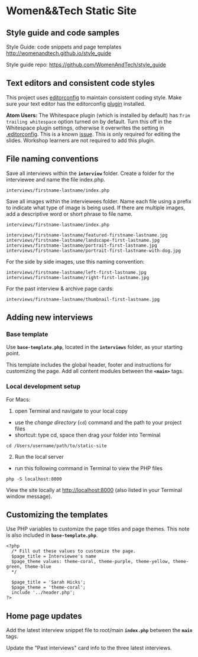 # Women&&Tech Static Site

## Style guide and code samples

Style Guide: code snippets and page templates
<http://womenandtech.github.io/style_guide>

Style guide repo:
<https://github.com/WomenAndTech/style_guide>

## Text editors and consistent code styles
This project uses [editorconfig](http://editorconfig.org/) to maintain consistent coding style. Make sure your text editor has the editorconfig [plugin](http://editorconfig.org/#download) installed.

**Atom Users:** The Whitespace plugin (which is installed by default) has `Trim trailing whitespace` option turned on by default. Turn this off in the Whitespace plugin settings, otherwise it overwrites the setting in [.editorconfig](.editorconfig). This is a known [issue](https://github.com/sindresorhus/atom-editorconfig/issues/3). This is only required for editing the slides. Workshop learners are not required to add this plugin.

## File naming conventions

Save all interviews within the **`interview`** folder.
Create a folder for the interviewee and name the file index.php.

```
interviews/firstname-lastname/index.php
```

Save all images within the interviewees folder.
Name each file using a prefix to indicate what type of image is being used. If there are multiple images, add a descriptive word or short phrase to file name.

```
interviews/firstname-lastname/index.php
```
```
interviews/firstname-lastname/featured-firstname-lastname.jpg
interviews/firstname-lastname/landscape-first-lastname.jpg
interviews/firstname-lastname/portrait-first-lastname.jpg
interviews/firstname-lastname/portrait-first-lastname-with-dog.jpg
```

For the side by side images, use this naming convention:

```
interviews/firstname-lastname/left-first-lastname.jpg
interviews/firstname-lastname/right-first-lastname.jpg
```

For the past interview & archive page cards:
```
interviews/firstname-lastname/thumbnail-first-lastname.jpg
```

## Adding new interviews

### Base template

Use **`base-template.php`**, located in the **`interviews`** folder, as your starting point.

This template includes the global header, footer and instructions for customizing the page. Add all content modules between the **`<main>`** tags.

### Local development setup
For Macs:

1. open Terminal and navigate to your local copy
* use the *change directory* (`cd`) command and the path to your project files
* shortcut: type cd, space then drag your folder into Terminal

```
cd /Users/username/path/to/static-site
```

2. Run the local server
* run this following command in Terminal to view the PHP files

```
php -S localhost:8000
```

View the site locally at <http://localhost:8000> (also listed in your Terminal window message).

## Customizing the templates
Use PHP variables to customize the page titles and page themes. This note is also included in **`base-template.php`**.

```
<?php
  /* Fill out these values to customize the page.
  $page_title = Interviewee's name
  $page_theme values: theme-coral, theme-purple, theme-yellow, theme-green, theme-blue
  */

  $page_title = 'Sarah Hicks';
  $page_theme = 'theme-coral';
  include '../header.php';
?>
```

## Home page updates

Add the latest interview snippet file to root/main **`index.php`** between the **`main`** tags.

Update the "Past interviews" card info to the three latest interviews.


